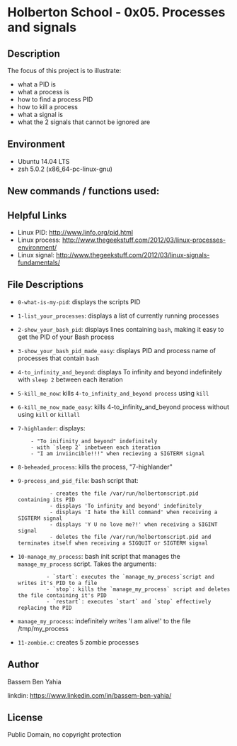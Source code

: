 #  Holberton School - 0x05. Processes and signals
## Description

The focus of this project is to illustrate:
* what a PID is
* what a process is
* how to find a process PID
* how to kill a process
* what a signal is
* what the 2 signals that cannot be ignored are

## Environment
* Ubuntu 14.04 LTS
* zsh 5.0.2 (x86_64-pc-linux-gnu)

## New commands / functions used:


## Helpful Links
* Linux PID:
 http://www.linfo.org/pid.html
* Linux process:
  http://www.thegeekstuff.com/2012/03/linux-processes-environment/
* Linux signal:
  http://www.thegeekstuff.com/2012/03/linux-signals-fundamentals/

## File Descriptions
- ``0-what-is-my-pid``: displays the scripts PID
- ``1-list_your_processes``: displays a list of currently running processes
- ``2-show_your_bash_pid``: displays lines containing `bash`, making it easy to get the PID of your Bash process
- ``3-show_your_bash_pid_made_easy``: displays PID and process name of processes that contain `bash`
- ``4-to_infinity_and_beyond``: displays To infinity and beyond indefinitely with `sleep 2` between each iteration
- ``5-kill_me_now``: kills `4-to_infinity_and_beyond process` using `kill`
- ``6-kill_me_now_made_easy``: kills 4-to_infinity_and_beyond process without using `kill` or `killall`
- ``7-highlander``: displays:

		  - "To inifinity and beyond" indefinitely
		  - with `sleep 2` inbetween each iteration
		  - "I am inviincible!!!" when recieving a SIGTERM signal

- ``8-beheaded_process``: kills the process,  "7-highlander"
- ``9-process_and_pid_file``: bash script that:

			    - creates the file /var/run/holbertonscript.pid containing its PID
			    - displays 'To infinity and beyond' indefinitely
			    - displays 'I hate the kill command' when receiving a SIGTERM signal
			    - displays 'Y U no love me?!' when receiving a SIGINT signal
			    - deletes the file /var/run/holbertonscript.pid and terminates itself when receiving a SIGQUIT or SIGTERM signal
- ``10-manage_my_process``: bash ínit script that manages the `manage_my_process` script. Takes the arguments:

			   - `start`: executes the `manage_my_process`script and writes it's PID to a file
			   - `stop`: kills the `manage_my_process` script and deletes the file containing it's PID
			   - `restart`: executes `start` and `stop` effectively replacing the PID
- ``manage_my_process``: indefinitely writes 'I am alive!' to the file /tmp/my_process
- ``11-zombie.c``: creates 5 zombie processes


## Author
Bassem Ben Yahia

linkdin: https://www.linkedin.com/in/bassem-ben-yahia/

## License
Public Domain, no copyright protection
